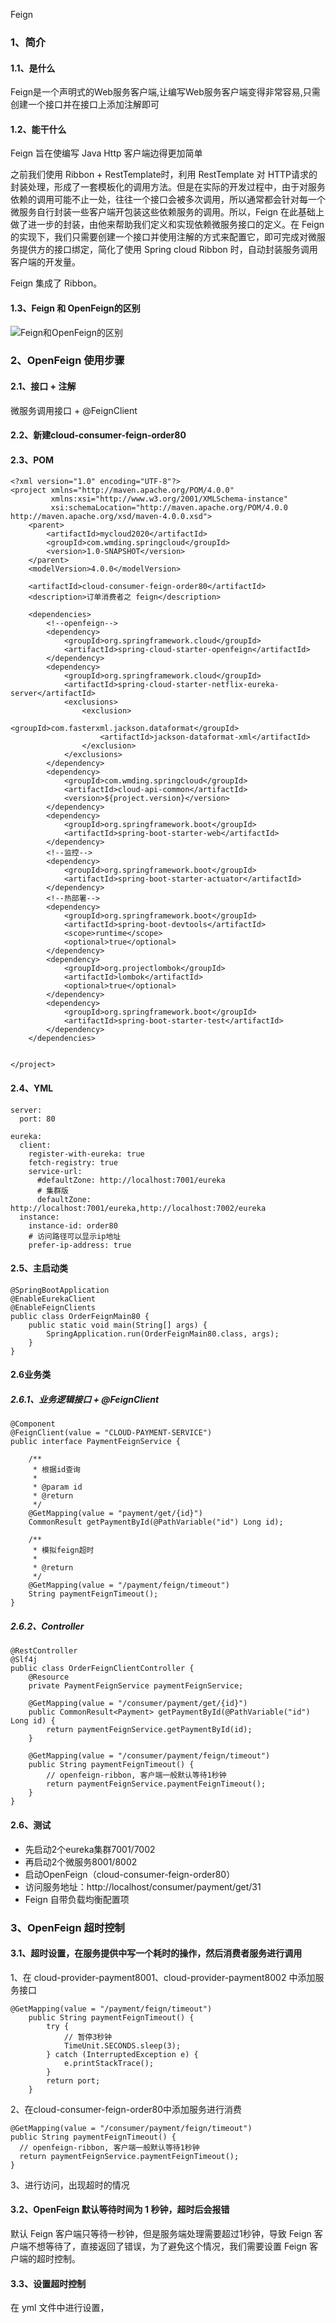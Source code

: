 Feign

### 1、简介

#### 1.1、是什么

Feign是一个声明式的Web服务客户端,让编写Web服务客户端变得非常容易,只需创建一个接口并在接口上添加注解即可

#### 1.2、能干什么

Feign 旨在使编写 Java Http 客户端边得更加简单



之前我们使用 Ribbon + RestTemplate时，利用 RestTemplate 对 HTTP请求的封装处理，形成了一套模板化的调用方法。但是在实际的开发过程中，由于对服务依赖的调用可能不止一处，往往一个接口会被多次调用，所以通常都会针对每一个微服务自行封装一些客户端开包装这些依赖服务的调用。所以，Feign 在此基础上做了进一步的封装，由他来帮助我们定义和实现依赖微服务接口的定义。在 Feign 的实现下，我们只需要创建一个接口并使用注解的方式来配置它，即可完成对微服务提供方的接口绑定，简化了使用 Spring cloud Ribbon 时，自动封装服务调用客户端的开发量。

Feign 集成了 Ribbon。

#### 1.3、Feign 和 OpenFeign的区别

![Feign和OpenFeign的区别](./image/Feign和OpenFeign的区别.png)



### 2、OpenFeign 使用步骤

#### 2.1、接口 + 注解

微服务调用接口 + @FeignClient

#### 2.2、新建cloud-consumer-feign-order80

#### 2.3、POM

```
<?xml version="1.0" encoding="UTF-8"?>
<project xmlns="http://maven.apache.org/POM/4.0.0"
         xmlns:xsi="http://www.w3.org/2001/XMLSchema-instance"
         xsi:schemaLocation="http://maven.apache.org/POM/4.0.0 http://maven.apache.org/xsd/maven-4.0.0.xsd">
    <parent>
        <artifactId>mycloud2020</artifactId>
        <groupId>com.wmding.springcloud</groupId>
        <version>1.0-SNAPSHOT</version>
    </parent>
    <modelVersion>4.0.0</modelVersion>

    <artifactId>cloud-consumer-feign-order80</artifactId>
    <description>订单消费者之 feign</description>

    <dependencies>
        <!--openfeign-->
        <dependency>
            <groupId>org.springframework.cloud</groupId>
            <artifactId>spring-cloud-starter-openfeign</artifactId>
        </dependency>
        <dependency>
            <groupId>org.springframework.cloud</groupId>
            <artifactId>spring-cloud-starter-netflix-eureka-server</artifactId>
            <exclusions>
                <exclusion>
                    <groupId>com.fasterxml.jackson.dataformat</groupId>   
                    <artifactId>jackson-dataformat-xml</artifactId>
                </exclusion>
            </exclusions>
        </dependency>
        <dependency>
            <groupId>com.wmding.springcloud</groupId>
            <artifactId>cloud-api-common</artifactId>
            <version>${project.version}</version>
        </dependency>
        <dependency>
            <groupId>org.springframework.boot</groupId>
            <artifactId>spring-boot-starter-web</artifactId>
        </dependency>
        <!--监控-->
        <dependency>
            <groupId>org.springframework.boot</groupId>
            <artifactId>spring-boot-starter-actuator</artifactId>
        </dependency>
        <!--热部署-->
        <dependency>
            <groupId>org.springframework.boot</groupId>
            <artifactId>spring-boot-devtools</artifactId>
            <scope>runtime</scope>
            <optional>true</optional>
        </dependency>
        <dependency>
            <groupId>org.projectlombok</groupId>
            <artifactId>lombok</artifactId>
            <optional>true</optional>
        </dependency>
        <dependency>
            <groupId>org.springframework.boot</groupId>
            <artifactId>spring-boot-starter-test</artifactId>
        </dependency>
    </dependencies>


</project>
```



#### 2.4、YML

```
server:
  port: 80

eureka:
  client:
    register-with-eureka: true
    fetch-registry: true
    service-url:
      #defaultZone: http://localhost:7001/eureka
      # 集群版
      defaultZone: http://localhost:7001/eureka,http://localhost:7002/eureka
  instance:
    instance-id: order80
    # 访问路径可以显示ip地址
    prefer-ip-address: true
```

#### 2.5、主启动类

```
@SpringBootApplication
@EnableEurekaClient
@EnableFeignClients
public class OrderFeignMain80 {
    public static void main(String[] args) {
        SpringApplication.run(OrderFeignMain80.class, args);
    }
}
```



#### 2.6业务类

##### 2.6.1、业务逻辑接口 + @FeignClient

```
@Component
@FeignClient(value = "CLOUD-PAYMENT-SERVICE")
public interface PaymentFeignService {

    /**
     * 根据id查询
     *
     * @param id
     * @return
     */
    @GetMapping(value = "payment/get/{id}")
    CommonResult getPaymentById(@PathVariable("id") Long id);

    /**
     * 模拟feign超时
     *
     * @return
     */
    @GetMapping(value = "/payment/feign/timeout")
    String paymentFeignTimeout();
}
```



##### 2.6.2、Controller

```
@RestController
@Slf4j
public class OrderFeignClientController {
    @Resource
    private PaymentFeignService paymentFeignService;

    @GetMapping(value = "/consumer/payment/get/{id}")
    public CommonResult<Payment> getPaymentById(@PathVariable("id") Long id) {
        return paymentFeignService.getPaymentById(id);
    }

    @GetMapping(value = "/consumer/payment/feign/timeout")
    public String paymentFeignTimeout() {
        // openfeign-ribbon, 客户端一般默认等待1秒钟
        return paymentFeignService.paymentFeignTimeout();
    }
}
```



#### 2.6、测试

- 先启动2个eureka集群7001/7002
- 再启动2个微服务8001/8002
- 启动OpenFeign（cloud-consumer-feign-order80）
- 访问服务地址：http://localhost/consumer/payment/get/31
- Feign 自带负载均衡配置项

### 3、OpenFeign 超时控制

#### 3.1、超时设置，在服务提供中写一个耗时的操作，然后消费者服务进行调用

1、在 cloud-provider-payment8001、cloud-provider-payment8002 中添加服务接口

```
@GetMapping(value = "/payment/feign/timeout")
    public String paymentFeignTimeout() {
        try {
            // 暂停3秒钟
            TimeUnit.SECONDS.sleep(3);
        } catch (InterruptedException e) {
            e.printStackTrace();
        }
        return port;
    }
```



2、在cloud-consumer-feign-order80中添加服务进行消费

```
@GetMapping(value = "/consumer/payment/feign/timeout")
public String paymentFeignTimeout() {
  // openfeign-ribbon, 客户端一般默认等待1秒钟
  return paymentFeignService.paymentFeignTimeout();
}
```



3、进行访问，出现超时的情况



#### 3.2、OpenFeign 默认等待时间为 1 秒钟，超时后会报错

默认 Feign 客户端只等待一秒钟，但是服务端处理需要超过1秒钟，导致 Feign 客户端不想等待了，直接返回了错误，为了避免这个情况，我们需要设置 Feign 客户端的超时控制。

#### 3.3、设置超时控制

在 yml 文件中进行设置，